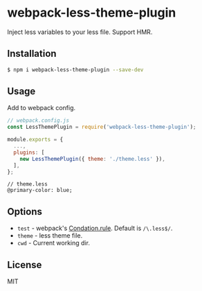 # webpack-less-theme-plugin

Inject less variables to your less file. Support HMR.

## Installation

```bash
$ npm i webpack-less-theme-plugin --save-dev
```

## Usage

Add to webpack config.

```javascript
// webpack.config.js
const LessThemePlugin = require('webpack-less-theme-plugin');

module.exports = {
  ...,
  plugins: [
    new LessThemePlugin({ theme: './theme.less' }),
  ],
};
```

```less
// theme.less
@primary-color: blue;
```

## Options

- `test` - webpack's [Condation.rule](https://webpack.js.org/configuration/module/#condition). Default is `/\.less$/`.
- `theme` - less theme file.
- `cwd`  - Current working dir.

## License

MIT
